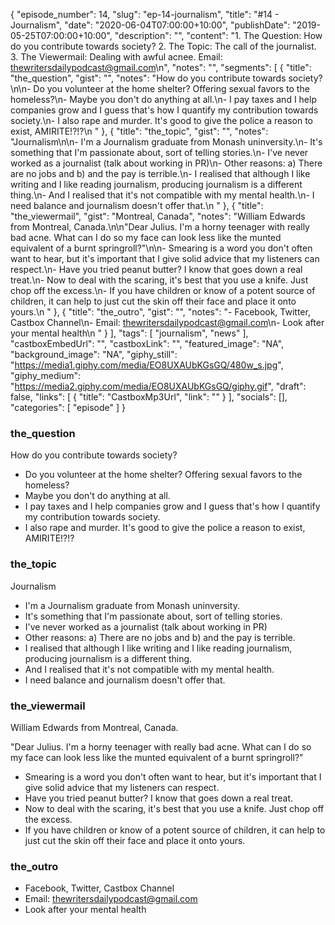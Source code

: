 {
	"episode_number": 14,
	"slug": "ep-14-journalism",
	"title": "#14 - Journalism",
	"date": "2020-06-04T07:00:00+10:00",
	"publishDate": "2019-05-25T07:00:00+10:00",
	"description": "",
	"content": "1. The Question: How do you contribute towards society? 2. The Topic: The call of the journalist. 3. The Viewermail: Dealing with awful acnee. Email: thewritersdailypodcast@gmail.com\n",
	"notes": "",
	"segments": [
		{
			"title": "the_question",
			"gist": "",
			"notes": "How do you contribute towards society?\n\n- Do you volunteer at the home shelter? Offering sexual favors to the homeless?\n- Maybe you don't do anything at all.\n- I pay taxes and I help companies grow and I guess that's how I quantify my contribution towards society.\n- I also rape and murder. It's good to give the police a reason to exist, AMIRITE!?!?\n      "
		},
		{
			"title": "the_topic",
			"gist": "",
			"notes": "Journalism\n\n- I'm a Journalism graduate from Monash uninversity.\n- It's something that I'm passionate about, sort of telling stories.\n- I've never worked as a journalist (talk about working in PR)\n- Other reasons: a) There are no jobs and b) and the pay is terrible.\n- I realised that although I like writing and I like reading journalism, producing journalism is a different thing.\n- And I realised that it's not compatible with my mental health.\n- I need balance and journalism doesn't offer that.\n      "
		},
		{
			"title": "the_viewermail",
			"gist": "Montreal, Canada",
			"notes": "William Edwards from Montreal, Canada.\n\n\"Dear Julius. I'm a horny teenager with really bad acne. What can I do so my face can look less like the munted equivalent of a burnt springroll?\"\n\n- Smearing is a word you don't often want to hear, but it's important that I give solid advice that my listeners can respect.\n- Have you tried peanut butter? I know that goes down a real treat.\n- Now to deal with the scaring, it's best that you use a knife. Just chop off the excess.\n- If you have children or know of a potent source of children, it can help to just cut the skin off their face and place it onto yours.\n      "
		},
		{
			"title": "the_outro",
			"gist": "",
			"notes": "- Facebook, Twitter, Castbox Channel\n- Email: thewritersdailypodcast@gmail.com\n- Look after your mental health\n      "
		}
	],
	"tags": [
		"journalism",
		"news"
	],
	"castboxEmbedUrl": "",
	"castboxLink": "",
	"featured_image": "NA",
	"background_image": "NA",
	"giphy_still": "https://media1.giphy.com/media/EO8UXAUbKGsGQ/480w_s.jpg",
	"giphy_medium": "https://media2.giphy.com/media/EO8UXAUbKGsGQ/giphy.gif",
	"draft": false,
	"links": [
		{
			"title": "CastboxMp3Url",
			"link": ""
		}
	],
	"socials": [],
	"categories": [
		"episode"
	]
}

### the_question

How do you contribute towards society?

- Do you volunteer at the home shelter? Offering sexual favors to the homeless?
- Maybe you don't do anything at all.
- I pay taxes and I help companies grow and I guess that's how I quantify my contribution towards society.
- I also rape and murder. It's good to give the police a reason to exist, AMIRITE!?!?
      
### the_topic

Journalism

- I'm a Journalism graduate from Monash uninversity.
- It's something that I'm passionate about, sort of telling stories.
- I've never worked as a journalist (talk about working in PR)
- Other reasons: a) There are no jobs and b) and the pay is terrible.
- I realised that although I like writing and I like reading journalism, producing journalism is a different thing.
- And I realised that it's not compatible with my mental health.
- I need balance and journalism doesn't offer that.
      
### the_viewermail

William Edwards from Montreal, Canada.

"Dear Julius. I'm a horny teenager with really bad acne. What can I do so my face can look less like the munted equivalent of a burnt springroll?"

- Smearing is a word you don't often want to hear, but it's important that I give solid advice that my listeners can respect.
- Have you tried peanut butter? I know that goes down a real treat.
- Now to deal with the scaring, it's best that you use a knife. Just chop off the excess.
- If you have children or know of a potent source of children, it can help to just cut the skin off their face and place it onto yours.
      
### the_outro

- Facebook, Twitter, Castbox Channel
- Email: thewritersdailypodcast@gmail.com
- Look after your mental health
      
